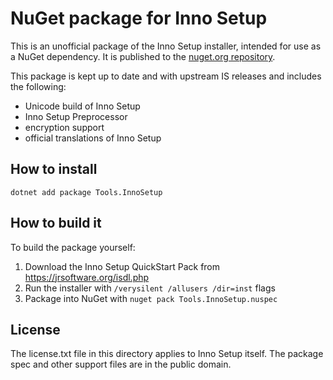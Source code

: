 
NuGet package for Inno Setup
============================

This is an unofficial package of the Inno Setup installer, intended for use as
a NuGet dependency. It is published to the
[nuget.org repository](https://www.nuget.org/packages/Tools.InnoSetup/).

This package is kept up to date and with upstream IS releases and includes the
following:

 - Unicode build of Inno Setup
 - Inno Setup Preprocessor
 - encryption support
 - official translations of Inno Setup


How to install
--------------

```
dotnet add package Tools.InnoSetup
```


How to build it
---------------

To build the package yourself:

1. Download the Inno Setup QuickStart Pack from https://jrsoftware.org/isdl.php
2. Run the installer with `/verysilent /allusers /dir=inst` flags
3. Package into NuGet with `nuget pack Tools.InnoSetup.nuspec`


License
-------

The license.txt file in this directory applies to Inno Setup itself. The package
spec and other support files are in the public domain.
